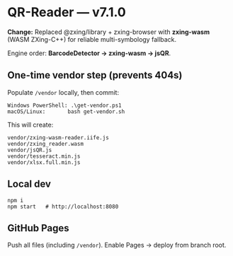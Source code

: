 # QR-Reader — v7.1.0

**Change:** Replaced @zxing/library + zxing-browser with **zxing-wasm** (WASM ZXing-C++) for reliable multi-symbology fallback.

Engine order: **BarcodeDetector → zxing-wasm → jsQR**.

## One-time vendor step (prevents 404s)
Populate `/vendor` locally, then commit:
```
Windows PowerShell: .\get-vendor.ps1
macOS/Linux:       bash get-vendor.sh
```
This will create:
```
vendor/zxing-wasm-reader.iife.js
vendor/zxing_reader.wasm
vendor/jsQR.js
vendor/tesseract.min.js
vendor/xlsx.full.min.js
```

## Local dev
```
npm i
npm start   # http://localhost:8080
```

## GitHub Pages
Push all files (including `/vendor`). Enable Pages → deploy from branch root.
